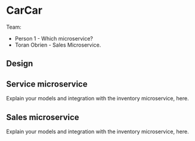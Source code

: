 # CarCar

Team:

- Person 1 - Which microservice?
- Toran Obrien - Sales Microservice.

## Design

## Service microservice

Explain your models and integration with the inventory
microservice, here.

## Sales microservice

Explain your models and integration with the inventory
microservice, here.
